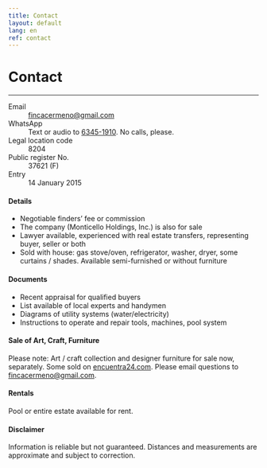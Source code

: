 ```yaml
---
title: Contact
layout: default
lang: en
ref: contact
---
```




# Contact
---

<dl>

<dt>Email</dt>
<dd><a href="mailto:fincacermeno@gmail.com">fincacermeno@gmail.com</a></dd>

<dt>WhatsApp</dt>
<dd>Text or audio to <a href="https://api.whatsapp.com/send?phone=+50763451910">6345-1910</a>. No calls, please.</dd>

<dt>Legal location code</dt>
<dd>8204</dd>

<dt>Public register No.</dt>
<dd>37621 (F)</dd>

<dt>Entry</dt>
<dd>14 January 2015</dd>

</dl>

#### Details

* Negotiable finders’ fee or commission
* The company (Monticello Holdings, Inc.) is also for sale
* Lawyer available, experienced with real estate transfers, representing buyer, seller or both
* Sold with house: gas stove/oven, refrigerator, washer, dryer, some curtains / shades. Available semi-furnished or without furniture

#### Documents

*   Recent appraisal for qualified buyers
*   List available of local experts and handymen
*   Diagrams of utility systems (water/electricity)
*   Instructions to operate and repair tools, machines, pool system

#### Sale of Art, Craft, Furniture

Please note: Art / craft collection and designer furniture for sale now, separately. Some sold on <a href="https://encuentra24.com" target="_blank">encuentra24.com</a>.  Please email questions to <a href="mailto:fincacermeno@gmail.com">fincacermeno@gmail.com</a>.


#### Rentals

Pool or entire estate available for rent.



#### Disclaimer

Information is reliable but not guaranteed. Distances and measurements are approximate and subject to correction.
